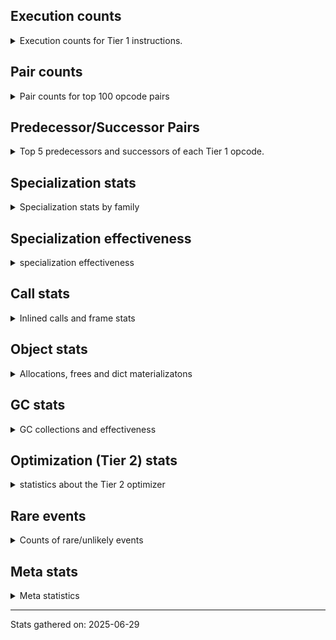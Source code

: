## Execution counts

<details>
<summary> Execution counts for Tier 1 instructions. </summary>


The "miss ratio" column shows the percentage of times the instruction
executed that it deoptimized. When this happens, the base unspecialized
instruction is not counted.

<table>
<thead>
<tr>
<th align="left">Name</th>
<th align="right">Base Count</th>
<th align="right">Head Count</th>
<th align="right">Change</th>
</tr>
</thead>
<tbody>
<tr>
<td align="left">BINARY_OP</td>
<td align="right">570,025</td>
<td align="right">8,338</td>
<td align="right">-98.5%</td>
</tr>
<tr>
<td align="left">TO_BOOL_INT</td>
<td align="right">3,634,965</td>
<td align="right">523,583</td>
<td align="right">-85.6%</td>
</tr>
<tr>
<td align="left">BINARY_OP_SUBSCR_STR_INT</td>
<td align="right">11,491,314</td>
<td align="right">2,321,150</td>
<td align="right">-79.8%</td>
</tr>
<tr>
<td align="left">EXTENDED_ARG</td>
<td align="right">8,334,636</td>
<td align="right">1,718,647</td>
<td align="right">-79.4%</td>
</tr>
<tr>
<td align="left">SWAP</td>
<td align="right">12,443,728</td>
<td align="right">3,271,884</td>
<td align="right">-73.7%</td>
</tr>
<tr>
<td align="left">COPY</td>
<td align="right">13,138,281</td>
<td align="right">3,966,437</td>
<td align="right">-69.8%</td>
</tr>
<tr>
<td align="left">BINARY_OP_ADD_INT</td>
<td align="right">13,271,361</td>
<td align="right">4,099,517</td>
<td align="right">-69.1%</td>
</tr>
<tr>
<td align="left">FOR_ITER</td>
<td align="right">6,893,430</td>
<td align="right">2,221,870</td>
<td align="right">-67.8%</td>
</tr>
<tr>
<td align="left">COMPARE_OP_INT</td>
<td align="right">13,820,343</td>
<td align="right">4,505,720</td>
<td align="right">-67.4%</td>
</tr>
<tr>
<td align="left">STORE_ATTR_SLOT</td>
<td align="right">39,890,423</td>
<td align="right">13,708,375</td>
<td align="right">-65.6%</td>
</tr>
<tr>
<td align="left">BINARY_OP_SUBTRACT_INT</td>
<td align="right">7,136,837</td>
<td align="right">2,550,915</td>
<td align="right">-64.3%</td>
</tr>
<tr>
<td align="left">TO_BOOL_STR</td>
<td align="right">9,456,933</td>
<td align="right">3,631,293</td>
<td align="right">-61.6%</td>
</tr>
<tr>
<td align="left">CALL_METHOD_DESCRIPTOR_FAST</td>
<td align="right">9,341,087</td>
<td align="right">4,220,248</td>
<td align="right">-54.8%</td>
</tr>
<tr>
<td align="left">LOAD_ATTR_SLOT</td>
<td align="right">119,817,544</td>
<td align="right">54,366,132</td>
<td align="right">-54.6%</td>
</tr>
<tr>
<td align="left">CALL_PY_GENERAL</td>
<td align="right">8,896,272</td>
<td align="right">4,310,302</td>
<td align="right">-51.5%</td>
</tr>
<tr>
<td align="left">UNPACK_SEQUENCE_TWO_TUPLE</td>
<td align="right">4,096,677</td>
<td align="right">2,181,141</td>
<td align="right">-46.8%</td>
</tr>
<tr>
<td align="left">LOAD_FAST_BORROW</td>
<td align="right">241,713,952</td>
<td align="right">130,093,463</td>
<td align="right">-46.2%</td>
</tr>
<tr>
<td align="left">STORE_FAST_STORE_FAST</td>
<td align="right">4,184,024</td>
<td align="right">2,268,488</td>
<td align="right">-45.8%</td>
</tr>
<tr>
<td align="left">CALL_LIST_APPEND</td>
<td align="right">1,243,535</td>
<td align="right">681,977</td>
<td align="right">-45.2%</td>
</tr>
<tr>
<td align="left">LOAD_ATTR_NONDESCRIPTOR_NO_DICT</td>
<td align="right">10,297,647</td>
<td align="right">5,735,871</td>
<td align="right">-44.3%</td>
</tr>
<tr>
<td align="left">POP_TOP</td>
<td align="right">11,242,133</td>
<td align="right">6,657,891</td>
<td align="right">-40.8%</td>
</tr>
<tr>
<td align="left">NOP</td>
<td align="right">4,703,899</td>
<td align="right">2,876,036</td>
<td align="right">-38.9%</td>
</tr>
<tr>
<td align="left">LOAD_SMALL_INT</td>
<td align="right">12,926,312</td>
<td align="right">8,197,611</td>
<td align="right">-36.6%</td>
</tr>
<tr>
<td align="left">POP_JUMP_IF_FALSE</td>
<td align="right">54,458,016</td>
<td align="right">35,021,275</td>
<td align="right">-35.7%</td>
</tr>
<tr>
<td align="left">COMPARE_OP</td>
<td align="right">9,518,331</td>
<td align="right">6,255,150</td>
<td align="right">-34.3%</td>
</tr>
<tr>
<td align="left">COMPARE_OP_STR</td>
<td align="right">1,314,233</td>
<td align="right">864,476</td>
<td align="right">-34.2%</td>
</tr>
<tr>
<td align="left">FOR_ITER_TUPLE</td>
<td align="right">153,882</td>
<td align="right">103,902</td>
<td align="right">-32.5%</td>
</tr>
<tr>
<td align="left">POP_JUMP_IF_TRUE</td>
<td align="right">24,176,337</td>
<td align="right">16,352,197</td>
<td align="right">-32.4%</td>
</tr>
<tr>
<td align="left">TO_BOOL_BOOL</td>
<td align="right">16,349,752</td>
<td align="right">11,195,240</td>
<td align="right">-31.5%</td>
</tr>
<tr>
<td align="left">CONTAINS_OP_DICT</td>
<td align="right">6,564,937</td>
<td align="right">4,499,471</td>
<td align="right">-31.5%</td>
</tr>
<tr>
<td align="left">LOAD_ATTR_METHOD_NO_DICT</td>
<td align="right">34,985,371</td>
<td align="right">24,006,159</td>
<td align="right">-31.4%</td>
</tr>
<tr>
<td align="left">STORE_FAST_LOAD_FAST</td>
<td align="right">141,406</td>
<td align="right">97,432</td>
<td align="right">-31.1%</td>
</tr>
<tr>
<td align="left">LOAD_ATTR</td>
<td align="right">10,730,287</td>
<td align="right">7,500,874</td>
<td align="right">-30.1%</td>
</tr>
<tr>
<td align="left">STORE_FAST</td>
<td align="right">25,819,774</td>
<td align="right">19,137,377</td>
<td align="right">-25.9%</td>
</tr>
<tr>
<td align="left">LOAD_GLOBAL_MODULE</td>
<td align="right">17,106,015</td>
<td align="right">12,713,608</td>
<td align="right">-25.7%</td>
</tr>
<tr>
<td align="left">TO_BOOL_ALWAYS_TRUE</td>
<td align="right">11,889,709</td>
<td align="right">9,222,294</td>
<td align="right">-22.4%</td>
</tr>
<tr>
<td align="left">BINARY_OP_INPLACE_ADD_UNICODE</td>
<td align="right">640,484</td>
<td align="right">497,705</td>
<td align="right">-22.3%</td>
</tr>
<tr>
<td align="left">LOAD_FAST_BORROW_LOAD_FAST_BORROW</td>
<td align="right">16,112,246</td>
<td align="right">12,859,266</td>
<td align="right">-20.2%</td>
</tr>
<tr>
<td align="left">CALL_ISINSTANCE</td>
<td align="right">5,622,943</td>
<td align="right">4,515,112</td>
<td align="right">-19.7%</td>
</tr>
<tr>
<td align="left">GET_ITER</td>
<td align="right">2,990,391</td>
<td align="right">2,409,488</td>
<td align="right">-19.4%</td>
</tr>
<tr>
<td align="left">LOAD_CONST</td>
<td align="right">27,978,433</td>
<td align="right">22,689,854</td>
<td align="right">-18.9%</td>
</tr>
<tr>
<td align="left">CALL_METHOD_DESCRIPTOR_NOARGS</td>
<td align="right">3,181,690</td>
<td align="right">2,613,576</td>
<td align="right">-17.9%</td>
</tr>
<tr>
<td align="left">FOR_ITER_LIST</td>
<td align="right">1,147,867</td>
<td align="right">945,049</td>
<td align="right">-17.7%</td>
</tr>
<tr>
<td align="left">LOAD_FAST</td>
<td align="right">5,548,246</td>
<td align="right">4,645,303</td>
<td align="right">-16.3%</td>
</tr>
<tr>
<td align="left">RESUME_CHECK</td>
<td align="right">36,146,178</td>
<td align="right">30,946,774</td>
<td align="right">-14.4%</td>
</tr>
<tr>
<td align="left">RETURN_VALUE</td>
<td align="right">36,312,718</td>
<td align="right">31,572,884</td>
<td align="right">-13.1%</td>
</tr>
<tr>
<td align="left">POP_ITER</td>
<td align="right">2,420,678</td>
<td align="right">2,124,452</td>
<td align="right">-12.2%</td>
</tr>
<tr>
<td align="left">BINARY_OP_SUBSCR_DICT</td>
<td align="right">873,382</td>
<td align="right">770,351</td>
<td align="right">-11.8%</td>
</tr>
<tr>
<td align="left">LOAD_ATTR_NONDESCRIPTOR_WITH_VALUES</td>
<td align="right">2,503,003</td>
<td align="right">2,208,189</td>
<td align="right">-11.8%</td>
</tr>
<tr>
<td align="left">LOAD_GLOBAL_BUILTIN</td>
<td align="right">15,400,785</td>
<td align="right">13,852,546</td>
<td align="right">-10.1%</td>
</tr>
<tr>
<td align="left">POP_JUMP_IF_NONE</td>
<td align="right">632,168</td>
<td align="right">598,421</td>
<td align="right">-5.3%</td>
</tr>
<tr>
<td align="left">BUILD_LIST</td>
<td align="right">931,686</td>
<td align="right">885,150</td>
<td align="right">-5.0%</td>
</tr>
<tr>
<td align="left">CALL_PY_EXACT_ARGS</td>
<td align="right">18,933,355</td>
<td align="right">18,319,921</td>
<td align="right">-3.2%</td>
</tr>
<tr>
<td align="left">POP_JUMP_IF_NOT_NONE</td>
<td align="right">831,870</td>
<td align="right">806,292</td>
<td align="right">-3.1%</td>
</tr>
<tr>
<td align="left">BUILD_TUPLE</td>
<td align="right">1,343,497</td>
<td align="right">1,330,708</td>
<td align="right">-1.0%</td>
</tr>
<tr>
<td align="left">TO_BOOL_NONE</td>
<td align="right">10,591,875</td>
<td align="right">10,587,972</td>
<td align="right">-0.0%</td>
</tr>
<tr>
<td align="left">CALL_TYPE_1</td>
<td align="right">644,642</td>
<td align="right">644,594</td>
<td align="right">-0.0%</td>
</tr>
<tr>
<td align="left">CONTAINS_OP_SET</td>
<td align="right">1,299,717</td>
<td align="right">1,299,669</td>
<td align="right">-0.0%</td>
</tr>
<tr>
<td align="left">PUSH_NULL</td>
<td align="right">2,508,367</td>
<td align="right">2,508,319</td>
<td align="right">-0.0%</td>
</tr>
<tr>
<td align="left">JUMP_BACKWARD_NO_JIT</td>
<td align="right">11,483,069</td>
<td align="right"></td>
<td align="right"></td>
</tr>
<tr>
<td align="left">INTERPRETER_EXIT</td>
<td align="right">4,500,058</td>
<td align="right">4,500,058</td>
<td align="right">0.0%</td>
</tr>
<tr>
<td align="left">CALL_BUILTIN_O</td>
<td align="right">3,614,164</td>
<td align="right">3,614,164</td>
<td align="right">0.0%</td>
</tr>
<tr>
<td align="left">LOAD_ATTR_METHOD_WITH_VALUES</td>
<td align="right">3,367,182</td>
<td align="right">3,367,182</td>
<td align="right">0.0%</td>
</tr>
<tr>
<td align="left">LOAD_ATTR_INSTANCE_VALUE</td>
<td align="right">2,845,488</td>
<td align="right">2,845,488</td>
<td align="right">0.0%</td>
</tr>
<tr>
<td align="left">LOAD_DEREF</td>
<td align="right">2,262,636</td>
<td align="right">2,262,636</td>
<td align="right">0.0%</td>
</tr>
<tr>
<td align="left">LOAD_ATTR_PROPERTY</td>
<td align="right">1,867,376</td>
<td align="right">1,867,376</td>
<td align="right">0.0%</td>
</tr>
<tr>
<td align="left">BINARY_OP_SUBSCR_LIST_INT</td>
<td align="right">1,767,807</td>
<td align="right">1,767,807</td>
<td align="right">0.0%</td>
</tr>
<tr>
<td align="left">JUMP_FORWARD</td>
<td align="right">1,551,377</td>
<td align="right">1,551,377</td>
<td align="right">0.0%</td>
</tr>
<tr>
<td align="left">LOAD_ATTR_MODULE</td>
<td align="right">1,534,767</td>
<td align="right">1,534,767</td>
<td align="right">0.0%</td>
</tr>
<tr>
<td align="left">BINARY_SLICE</td>
<td align="right">1,451,491</td>
<td align="right">1,451,491</td>
<td align="right">0.0%</td>
</tr>
<tr>
<td align="left">FORMAT_SIMPLE</td>
<td align="right">1,409,901</td>
<td align="right">1,409,901</td>
<td align="right">0.0%</td>
</tr>
<tr>
<td align="left">CALL_BUILTIN_FAST</td>
<td align="right">1,301,761</td>
<td align="right">1,301,761</td>
<td align="right">0.0%</td>
</tr>
<tr>
<td align="left">BUILD_STRING</td>
<td align="right">952,411</td>
<td align="right">952,411</td>
<td align="right">0.0%</td>
</tr>
<tr>
<td align="left">CALL_BOUND_METHOD_EXACT_ARGS</td>
<td align="right">935,297</td>
<td align="right">935,297</td>
<td align="right">0.0%</td>
</tr>
<tr>
<td align="left">MAKE_CELL</td>
<td align="right">711,259</td>
<td align="right">711,259</td>
<td align="right">0.0%</td>
</tr>
<tr>
<td align="left">CALL_LEN</td>
<td align="right">640,477</td>
<td align="right">640,477</td>
<td align="right">0.0%</td>
</tr>
<tr>
<td align="left">EXIT_INIT_CHECK</td>
<td align="right">573,941</td>
<td align="right">573,941</td>
<td align="right">0.0%</td>
</tr>
<tr>
<td align="left">CALL_ALLOC_AND_ENTER_INIT</td>
<td align="right">573,941</td>
<td align="right">573,941</td>
<td align="right">0.0%</td>
</tr>
<tr>
<td align="left">CALL_BUILTIN_FAST_WITH_KEYWORDS</td>
<td align="right">573,941</td>
<td align="right">573,941</td>
<td align="right">0.0%</td>
</tr>
<tr>
<td align="left">BUILD_MAP</td>
<td align="right">557,306</td>
<td align="right">557,306</td>
<td align="right">0.0%</td>
</tr>
<tr>
<td align="left">CALL_KW_PY</td>
<td align="right">519,839</td>
<td align="right">519,839</td>
<td align="right">0.0%</td>
</tr>
<tr>
<td align="left">CALL_FUNCTION_EX</td>
<td align="right">470,107</td>
<td align="right">470,107</td>
<td align="right">0.0%</td>
</tr>
<tr>
<td align="left">DICT_MERGE</td>
<td align="right">457,490</td>
<td align="right">457,490</td>
<td align="right">0.0%</td>
</tr>
<tr>
<td align="left">YIELD_VALUE</td>
<td align="right">407,582</td>
<td align="right">407,582</td>
<td align="right">0.0%</td>
</tr>
<tr>
<td align="left">IS_OP</td>
<td align="right">341,108</td>
<td align="right">341,108</td>
<td align="right">0.0%</td>
</tr>
<tr>
<td align="left">CALL_KW_NON_PY</td>
<td align="right">266,169</td>
<td align="right">266,169</td>
<td align="right">0.0%</td>
</tr>
<tr>
<td align="left">CALL_METHOD_DESCRIPTOR_O</td>
<td align="right">241,284</td>
<td align="right">241,284</td>
<td align="right">0.0%</td>
</tr>
<tr>
<td align="left">RETURN_GENERATOR</td>
<td align="right">203,791</td>
<td align="right">203,791</td>
<td align="right">0.0%</td>
</tr>
<tr>
<td align="left">MAKE_FUNCTION</td>
<td align="right">195,543</td>
<td align="right">195,543</td>
<td align="right">0.0%</td>
</tr>
<tr>
<td align="left">STORE_SUBSCR_DICT</td>
<td align="right">187,149</td>
<td align="right">187,149</td>
<td align="right">0.0%</td>
</tr>
<tr>
<td align="left">LIST_APPEND</td>
<td align="right">120,611</td>
<td align="right">120,611</td>
<td align="right">0.0%</td>
</tr>
<tr>
<td align="left">UNPACK_SEQUENCE_TUPLE</td>
<td align="right">116,449</td>
<td align="right">116,449</td>
<td align="right">0.0%</td>
</tr>
<tr>
<td align="left">FOR_ITER_GEN</td>
<td align="right">83,177</td>
<td align="right">83,177</td>
<td align="right">0.0%</td>
</tr>
<tr>
<td align="left">TO_BOOL</td>
<td align="right">75,553</td>
<td align="right">75,553</td>
<td align="right">0.0%</td>
</tr>
<tr>
<td align="left">STORE_DEREF</td>
<td align="right">70,773</td>
<td align="right">70,773</td>
<td align="right">0.0%</td>
</tr>
<tr>
<td align="left">COPY_FREE_VARS</td>
<td align="right">66,614</td>
<td align="right">66,614</td>
<td align="right">0.0%</td>
</tr>
<tr>
<td align="left">LOAD_ATTR_CLASS_WITH_METACLASS_CHECK</td>
<td align="right">54,062</td>
<td align="right">54,062</td>
<td align="right">0.0%</td>
</tr>
<tr>
<td align="left">CALL_METHOD_DESCRIPTOR_FAST_WITH_KEYWORDS</td>
<td align="right">49,906</td>
<td align="right">49,906</td>
<td align="right">0.0%</td>
</tr>
<tr>
<td align="left">TO_BOOL_LIST</td>
<td align="right">49,142</td>
<td align="right">49,142</td>
<td align="right">0.0%</td>
</tr>
<tr>
<td align="left">CHECK_EXC_MATCH</td>
<td align="right">45,749</td>
<td align="right">45,749</td>
<td align="right">0.0%</td>
</tr>
<tr>
<td align="left">POP_EXCEPT</td>
<td align="right">45,749</td>
<td align="right">45,749</td>
<td align="right">0.0%</td>
</tr>
<tr>
<td align="left">PUSH_EXC_INFO</td>
<td align="right">45,749</td>
<td align="right">45,749</td>
<td align="right">0.0%</td>
</tr>
<tr>
<td align="left">CONTAINS_OP</td>
<td align="right">37,558</td>
<td align="right">37,558</td>
<td align="right">0.0%</td>
</tr>
<tr>
<td align="left">SET_FUNCTION_ATTRIBUTE</td>
<td align="right">33,342</td>
<td align="right">33,342</td>
<td align="right">0.0%</td>
</tr>
<tr>
<td align="left">LOAD_FAST_AND_CLEAR</td>
<td align="right">33,272</td>
<td align="right">33,272</td>
<td align="right">0.0%</td>
</tr>
<tr>
<td align="left">SEND_GEN</td>
<td align="right">33,271</td>
<td align="right">33,271</td>
<td align="right">0.0%</td>
</tr>
<tr>
<td align="left">JUMP_BACKWARD_NO_INTERRUPT</td>
<td align="right">29,113</td>
<td align="right">29,113</td>
<td align="right">0.0%</td>
</tr>
<tr>
<td align="left">CALL_STR_1</td>
<td align="right">29,111</td>
<td align="right">29,111</td>
<td align="right">0.0%</td>
</tr>
<tr>
<td align="left">CALL_NON_PY_GENERAL</td>
<td align="right">25,156</td>
<td align="right">25,156</td>
<td align="right">0.0%</td>
</tr>
<tr>
<td align="left">CALL_BUILTIN_CLASS</td>
<td align="right">25,020</td>
<td align="right">25,020</td>
<td align="right">0.0%</td>
</tr>
<tr>
<td align="left">UNARY_NOT</td>
<td align="right">24,954</td>
<td align="right">24,954</td>
<td align="right">0.0%</td>
</tr>
<tr>
<td align="left">LOAD_FAST_CHECK</td>
<td align="right">24,954</td>
<td align="right">24,954</td>
<td align="right">0.0%</td>
</tr>
<tr>
<td align="left">LIST_EXTEND</td>
<td align="right">20,865</td>
<td align="right">20,865</td>
<td align="right">0.0%</td>
</tr>
<tr>
<td align="left">CALL_INTRINSIC_1</td>
<td align="right">12,547</td>
<td align="right">12,547</td>
<td align="right">0.0%</td>
</tr>
<tr>
<td align="left">END_FOR</td>
<td align="right">12,477</td>
<td align="right">12,477</td>
<td align="right">0.0%</td>
</tr>
<tr>
<td align="left">CALL_BOUND_METHOD_GENERAL</td>
<td align="right">11,243</td>
<td align="right">11,243</td>
<td align="right">0.0%</td>
</tr>
<tr>
<td align="left">DICT_UPDATE</td>
<td align="right">8,318</td>
<td align="right">8,318</td>
<td align="right">0.0%</td>
</tr>
<tr>
<td align="left">BINARY_OP_SUBSCR_GETITEM</td>
<td align="right">8,317</td>
<td align="right">8,317</td>
<td align="right">0.0%</td>
</tr>
<tr>
<td align="left">LOAD_FAST_LOAD_FAST</td>
<td align="right">4,229</td>
<td align="right">4,229</td>
<td align="right">0.0%</td>
</tr>
<tr>
<td align="left">FOR_ITER_RANGE</td>
<td align="right">4,228</td>
<td align="right">4,228</td>
<td align="right">0.0%</td>
</tr>
<tr>
<td align="left">END_SEND</td>
<td align="right">4,159</td>
<td align="right">4,159</td>
<td align="right">0.0%</td>
</tr>
<tr>
<td align="left">GET_YIELD_FROM_ITER</td>
<td align="right">4,159</td>
<td align="right">4,159</td>
<td align="right">0.0%</td>
</tr>
<tr>
<td align="left">IMPORT_NAME</td>
<td align="right">4,159</td>
<td align="right">4,159</td>
<td align="right">0.0%</td>
</tr>
<tr>
<td align="left">MAP_ADD</td>
<td align="right">4,159</td>
<td align="right">4,159</td>
<td align="right">0.0%</td>
</tr>
<tr>
<td align="left">BINARY_OP_SUBSCR_LIST_SLICE</td>
<td align="right">4,158</td>
<td align="right">4,158</td>
<td align="right">0.0%</td>
</tr>
<tr>
<td align="left">BINARY_OP_SUBTRACT_FLOAT</td>
<td align="right">4,158</td>
<td align="right">4,158</td>
<td align="right">0.0%</td>
</tr>
<tr>
<td align="left">BINARY_OP_ADD_FLOAT</td>
<td align="right">4,155</td>
<td align="right">4,155</td>
<td align="right">0.0%</td>
</tr>
<tr>
<td align="left">CALL</td>
<td align="right">1,116</td>
<td align="right">1,116</td>
<td align="right">0.0%</td>
</tr>
<tr>
<td align="left">LOAD_GLOBAL</td>
<td align="right">536</td>
<td align="right">536</td>
<td align="right">0.0%</td>
</tr>
<tr>
<td align="left">RESUME</td>
<td align="right">181</td>
<td align="right">181</td>
<td align="right">0.0%</td>
</tr>
<tr>
<td align="left">STORE_ATTR</td>
<td align="right">107</td>
<td align="right">107</td>
<td align="right">0.0%</td>
</tr>
<tr>
<td align="left">CALL_KW</td>
<td align="right">86</td>
<td align="right">86</td>
<td align="right">0.0%</td>
</tr>
<tr>
<td align="left">BINARY_OP_SUBSCR_TUPLE_INT</td>
<td align="right">69</td>
<td align="right">69</td>
<td align="right">0.0%</td>
</tr>
<tr>
<td align="left">JUMP_BACKWARD</td>
<td align="right">48</td>
<td align="right">48</td>
<td align="right">0.0%</td>
</tr>
<tr>
<td align="left">UNPACK_SEQUENCE</td>
<td align="right">42</td>
<td align="right">42</td>
<td align="right">0.0%</td>
</tr>
<tr>
<td align="left">STORE_SUBSCR</td>
<td align="right">12</td>
<td align="right">12</td>
<td align="right">0.0%</td>
</tr>
<tr>
<td align="left">SEND</td>
<td align="right">2</td>
<td align="right">2</td>
<td align="right">0.0%</td>
</tr>
<tr>
<td align="left">ENTER_EXECUTOR</td>
<td align="right"></td>
<td align="right">4,471,821</td>
<td align="right"></td>
</tr>
<tr>
<td align="left">JUMP_BACKWARD_JIT</td>
<td align="right"></td>
<td align="right">1,756,610</td>
<td align="right"></td>
</tr>
<tr>
<td align="left">NOT_TAKEN</td>
<td align="right"></td>
<td align="right">552,482</td>
<td align="right"></td>
</tr>
</tbody>
</table>


</details>

## Pair counts

<details>
<summary> Pair counts for top 100 opcode pairs </summary>


Pairs of specialized operations that deoptimize and are then followed by
the corresponding unspecialized instruction are not counted as pairs.

Not included in comparative output.


</details>

## Predecessor/Successor Pairs

<details>
<summary> Top 5 predecessors and successors of each Tier 1 opcode. </summary>


This does not include the unspecialized instructions that occur after a
specialized instruction deoptimizes.

Not included in comparative output.


</details>

## Specialization stats

<details>
<summary> Specialization stats by family </summary>

### BINARY_OP

<details>
<summary> specialization stats for BINARY_OP family </summary>

<table>
<thead>
<tr>
<th align="left">Kind</th>
<th align="right">Base Count</th>
<th align="right">Base Ratio</th>
<th align="right">Head Count</th>
<th align="right">Head Ratio</th>
<th align="right">Change</th>
</tr>
</thead>
<tbody>
<tr>
<td align="left">
deferred
<details>
<summary>ⓘ</summary>

Lists the number of "deferred" (i.e. not specialized) instructions executed.
</details>
</td>
<td align="right">569,825</td>
<td align="right">1.5%</td>
<td align="right">8,267</td>
<td align="right">0.1%</td>
<td align="right">-98.5%</td>
</tr>
<tr>
<td align="left">
hit
<details>
<summary>ⓘ</summary>

Specialized instructions that complete.
</details>
</td>
<td align="right">36,944,352</td>
<td align="right">98.4%</td>
<td align="right">13,770,612</td>
<td align="right">99.8%</td>
<td align="right">-62.7%</td>
</tr>
<tr>
<td align="left">
miss
<details>
<summary>ⓘ</summary>

Specialized instructions that deopt.
</details>
</td>
<td align="right">12,782</td>
<td align="right">0.0%</td>
<td align="right">12,782</td>
<td align="right">0.1%</td>
<td align="right">0.0%</td>
</tr>
</tbody>
</table>

<table>
<thead>
<tr>
<th align="left">Success</th>
<th align="right">Base Count</th>
<th align="right">Base Ratio</th>
<th align="right">Head Count</th>
<th align="right">Head Ratio</th>
<th align="right">Change</th>
</tr>
</thead>
<tbody>
<tr>
<td align="left">Failure</td>
<td align="right">141</td>
<td align="right">32.2%</td>
<td align="right">12</td>
<td align="right">3.9%</td>
<td align="right">-91.5%</td>
</tr>
<tr>
<td align="left">Success</td>
<td align="right">297</td>
<td align="right">67.8%</td>
<td align="right">297</td>
<td align="right">96.1%</td>
<td align="right">0.0%</td>
</tr>
</tbody>
</table>

<table>
<thead>
<tr>
<th align="left">Failure kind</th>
<th align="right">Base Count</th>
<th align="right">Base Ratio</th>
<th align="right">Head Count</th>
<th align="right">Head Ratio</th>
<th align="right">Change</th>
</tr>
</thead>
<tbody>
<tr>
<td align="left">out of range</td>
<td align="right">140</td>
<td align="right">99.3%</td>
<td align="right">11</td>
<td align="right">91.7%</td>
<td align="right">-92.1%</td>
</tr>
<tr>
<td align="left">add different types</td>
<td align="right">1</td>
<td align="right">0.7%</td>
<td align="right">1</td>
<td align="right">8.3%</td>
<td align="right">0.0%</td>
</tr>
</tbody>
</table>


</details>

### BINARY_SLICE

<details>
<summary> specialization stats for BINARY_SLICE family </summary>

<table>
<thead>
<tr>
<th align="left">Kind</th>
<th align="right">Base Count</th>
<th align="right">Base Ratio</th>
<th align="right">Head Count</th>
<th align="right">Head Ratio</th>
<th align="right">Change</th>
</tr>
</thead>
<tbody>
<tr>
<td align="left">
deferred
<details>
<summary>ⓘ</summary>

Lists the number of "deferred" (i.e. not specialized) instructions executed.
</details>
</td>
<td align="right">1,451,491</td>
<td align="right">100.0%</td>
<td align="right">1,451,491</td>
<td align="right">100.0%</td>
<td align="right">0.0%</td>
</tr>
</tbody>
</table>


</details>

### CALL

<details>
<summary> specialization stats for CALL family </summary>

<table>
<thead>
<tr>
<th align="left">Kind</th>
<th align="right">Base Count</th>
<th align="right">Base Ratio</th>
<th align="right">Head Count</th>
<th align="right">Head Ratio</th>
<th align="right">Change</th>
</tr>
</thead>
<tbody>
<tr>
<td align="left">
hit
<details>
<summary>ⓘ</summary>

Specialized instructions that complete.
</details>
</td>
<td align="right">46,563,866</td>
<td align="right">97.2%</td>
<td align="right">38,592,042</td>
<td align="right">96.7%</td>
<td align="right">-17.1%</td>
</tr>
<tr>
<td align="left">
deferred
<details>
<summary>ⓘ</summary>

Lists the number of "deferred" (i.e. not specialized) instructions executed.
</details>
</td>
<td align="right">1,298,756</td>
<td align="right">2.7%</td>
<td align="right">1,298,756</td>
<td align="right">3.3%</td>
<td align="right">0.0%</td>
</tr>
<tr>
<td align="left">
miss
<details>
<summary>ⓘ</summary>

Specialized instructions that deopt.
</details>
</td>
<td align="right">1,323,282</td>
<td align="right">2.8%</td>
<td align="right">1,323,282</td>
<td align="right">3.3%</td>
<td align="right">0.0%</td>
</tr>
</tbody>
</table>

<table>
<thead>
<tr>
<th align="left">Success</th>
<th align="right">Base Count</th>
<th align="right">Base Ratio</th>
<th align="right">Head Count</th>
<th align="right">Head Ratio</th>
<th align="right">Change</th>
</tr>
</thead>
<tbody>
<tr>
<td align="left">Success</td>
<td align="right">25,642</td>
<td align="right">100.0%</td>
<td align="right">25,642</td>
<td align="right">100.0%</td>
<td align="right">0.0%</td>
</tr>
<tr>
<td align="left">Failure</td>
<td align="right">0</td>
<td align="right">0.0%</td>
<td align="right">0</td>
<td align="right">0.0%</td>
<td align="right"></td>
</tr>
</tbody>
</table>


</details>

### CALL_KW

<details>
<summary> specialization stats for CALL_KW family </summary>

<table>
<thead>
<tr>
<th align="left">Kind</th>
<th align="right">Base Count</th>
<th align="right">Base Ratio</th>
<th align="right">Head Count</th>
<th align="right">Head Ratio</th>
<th align="right">Change</th>
</tr>
</thead>
<tbody>
<tr>
<td align="left">
deferred
<details>
<summary>ⓘ</summary>

Lists the number of "deferred" (i.e. not specialized) instructions executed.
</details>
</td>
<td align="right">43</td>
<td align="right">50.0%</td>
<td align="right">43</td>
<td align="right">50.0%</td>
<td align="right">0.0%</td>
</tr>
</tbody>
</table>

<table>
<thead>
<tr>
<th align="left">Success</th>
<th align="right">Base Count</th>
<th align="right">Base Ratio</th>
<th align="right">Head Count</th>
<th align="right">Head Ratio</th>
<th align="right">Change</th>
</tr>
</thead>
<tbody>
<tr>
<td align="left">Success</td>
<td align="right">43</td>
<td align="right">100.0%</td>
<td align="right">43</td>
<td align="right">100.0%</td>
<td align="right">0.0%</td>
</tr>
<tr>
<td align="left">Failure</td>
<td align="right">0</td>
<td align="right">0.0%</td>
<td align="right">0</td>
<td align="right">0.0%</td>
<td align="right"></td>
</tr>
</tbody>
</table>


</details>

### COMPARE_OP

<details>
<summary> specialization stats for COMPARE_OP family </summary>

<table>
<thead>
<tr>
<th align="left">Kind</th>
<th align="right">Base Count</th>
<th align="right">Base Ratio</th>
<th align="right">Head Count</th>
<th align="right">Head Ratio</th>
<th align="right">Change</th>
</tr>
</thead>
<tbody>
<tr>
<td align="left">
hit
<details>
<summary>ⓘ</summary>

Specialized instructions that complete.
</details>
</td>
<td align="right">15,134,576</td>
<td align="right">61.4%</td>
<td align="right">5,370,196</td>
<td align="right">46.2%</td>
<td align="right">-64.5%</td>
</tr>
<tr>
<td align="left">
deferred
<details>
<summary>ⓘ</summary>

Lists the number of "deferred" (i.e. not specialized) instructions executed.
</details>
</td>
<td align="right">9,515,817</td>
<td align="right">38.6%</td>
<td align="right">6,253,415</td>
<td align="right">53.8%</td>
<td align="right">-34.3%</td>
</tr>
</tbody>
</table>

<table>
<thead>
<tr>
<th align="left">Success</th>
<th align="right">Base Count</th>
<th align="right">Base Ratio</th>
<th align="right">Head Count</th>
<th align="right">Head Ratio</th>
<th align="right">Change</th>
</tr>
</thead>
<tbody>
<tr>
<td align="left">Failure</td>
<td align="right">2,489</td>
<td align="right">99.0%</td>
<td align="right">1,710</td>
<td align="right">98.6%</td>
<td align="right">-31.3%</td>
</tr>
<tr>
<td align="left">Success</td>
<td align="right">25</td>
<td align="right">1.0%</td>
<td align="right">25</td>
<td align="right">1.4%</td>
<td align="right">0.0%</td>
</tr>
</tbody>
</table>

<table>
<thead>
<tr>
<th align="left">Failure kind</th>
<th align="right">Base Count</th>
<th align="right">Base Ratio</th>
<th align="right">Head Count</th>
<th align="right">Head Ratio</th>
<th align="right">Change</th>
</tr>
</thead>
<tbody>
<tr>
<td align="left">baseobject</td>
<td align="right">2,351</td>
<td align="right">94.5%</td>
<td align="right">1,593</td>
<td align="right">93.2%</td>
<td align="right">-32.2%</td>
</tr>
<tr>
<td align="left">different types</td>
<td align="right">138</td>
<td align="right">5.5%</td>
<td align="right">117</td>
<td align="right">6.8%</td>
<td align="right">-15.2%</td>
</tr>
</tbody>
</table>


</details>

### CONTAINS_OP

<details>
<summary> specialization stats for CONTAINS_OP family </summary>

<table>
<thead>
<tr>
<th align="left">Kind</th>
<th align="right">Base Count</th>
<th align="right">Base Ratio</th>
<th align="right">Head Count</th>
<th align="right">Head Ratio</th>
<th align="right">Change</th>
</tr>
</thead>
<tbody>
<tr>
<td align="left">
hit
<details>
<summary>ⓘ</summary>

Specialized instructions that complete.
</details>
</td>
<td align="right">7,203,357</td>
<td align="right">91.2%</td>
<td align="right">5,137,843</td>
<td align="right">88.0%</td>
<td align="right">-28.7%</td>
</tr>
<tr>
<td align="left">
deferred
<details>
<summary>ⓘ</summary>

Lists the number of "deferred" (i.e. not specialized) instructions executed.
</details>
</td>
<td align="right">37,446</td>
<td align="right">0.5%</td>
<td align="right">37,446</td>
<td align="right">0.6%</td>
<td align="right">0.0%</td>
</tr>
<tr>
<td align="left">
miss
<details>
<summary>ⓘ</summary>

Specialized instructions that deopt.
</details>
</td>
<td align="right">661,297</td>
<td align="right">8.4%</td>
<td align="right">661,297</td>
<td align="right">11.3%</td>
<td align="right">0.0%</td>
</tr>
</tbody>
</table>

<table>
<thead>
<tr>
<th align="left">Success</th>
<th align="right">Base Count</th>
<th align="right">Base Ratio</th>
<th align="right">Head Count</th>
<th align="right">Head Ratio</th>
<th align="right">Change</th>
</tr>
</thead>
<tbody>
<tr>
<td align="left">Success</td>
<td align="right">12,492</td>
<td align="right">99.2%</td>
<td align="right">12,492</td>
<td align="right">99.2%</td>
<td align="right">0.0%</td>
</tr>
<tr>
<td align="left">Failure</td>
<td align="right">97</td>
<td align="right">0.8%</td>
<td align="right">97</td>
<td align="right">0.8%</td>
<td align="right">0.0%</td>
</tr>
</tbody>
</table>

<table>
<thead>
<tr>
<th align="left">Failure kind</th>
<th align="right">Base Count</th>
<th align="right">Base Ratio</th>
<th align="right">Head Count</th>
<th align="right">Head Ratio</th>
<th align="right">Change</th>
</tr>
</thead>
<tbody>
<tr>
<td align="left">list</td>
<td align="right">50</td>
<td align="right">51.5%</td>
<td align="right">50</td>
<td align="right">51.5%</td>
<td align="right">0.0%</td>
</tr>
<tr>
<td align="left">tuple</td>
<td align="right">47</td>
<td align="right">48.5%</td>
<td align="right">47</td>
<td align="right">48.5%</td>
<td align="right">0.0%</td>
</tr>
</tbody>
</table>


</details>

### FOR_ITER

<details>
<summary> specialization stats for FOR_ITER family </summary>

<table>
<thead>
<tr>
<th align="left">Kind</th>
<th align="right">Base Count</th>
<th align="right">Base Ratio</th>
<th align="right">Head Count</th>
<th align="right">Head Ratio</th>
<th align="right">Change</th>
</tr>
</thead>
<tbody>
<tr>
<td align="left">
deferred
<details>
<summary>ⓘ</summary>

Lists the number of "deferred" (i.e. not specialized) instructions executed.
</details>
</td>
<td align="right">6,891,555</td>
<td align="right">83.2%</td>
<td align="right">2,221,155</td>
<td align="right">66.1%</td>
<td align="right">-67.8%</td>
</tr>
<tr>
<td align="left">
hit
<details>
<summary>ⓘ</summary>

Specialized instructions that complete.
</details>
</td>
<td align="right">1,389,154</td>
<td align="right">16.8%</td>
<td align="right">1,136,356</td>
<td align="right">33.8%</td>
<td align="right">-18.2%</td>
</tr>
</tbody>
</table>

<table>
<thead>
<tr>
<th align="left">Success</th>
<th align="right">Base Count</th>
<th align="right">Base Ratio</th>
<th align="right">Head Count</th>
<th align="right">Head Ratio</th>
<th align="right">Change</th>
</tr>
</thead>
<tbody>
<tr>
<td align="left">Failure</td>
<td align="right">1,853</td>
<td align="right">98.8%</td>
<td align="right">693</td>
<td align="right">96.9%</td>
<td align="right">-62.6%</td>
</tr>
<tr>
<td align="left">Success</td>
<td align="right">22</td>
<td align="right">1.2%</td>
<td align="right">22</td>
<td align="right">3.1%</td>
<td align="right">0.0%</td>
</tr>
</tbody>
</table>

<table>
<thead>
<tr>
<th align="left">Failure kind</th>
<th align="right">Base Count</th>
<th align="right">Base Ratio</th>
<th align="right">Head Count</th>
<th align="right">Head Ratio</th>
<th align="right">Change</th>
</tr>
</thead>
<tbody>
<tr>
<td align="left">enumerate</td>
<td align="right">189</td>
<td align="right">10.2%</td>
<td align="right">60</td>
<td align="right">8.7%</td>
<td align="right">-68.3%</td>
</tr>
<tr>
<td align="left">dict items</td>
<td align="right">945</td>
<td align="right">51.0%</td>
<td align="right">343</td>
<td align="right">49.5%</td>
<td align="right">-63.7%</td>
</tr>
<tr>
<td align="left">ascii string</td>
<td align="right">377</td>
<td align="right">20.3%</td>
<td align="right">142</td>
<td align="right">20.5%</td>
<td align="right">-62.3%</td>
</tr>
<tr>
<td align="left">dict keys</td>
<td align="right">340</td>
<td align="right">18.3%</td>
<td align="right">146</td>
<td align="right">21.1%</td>
<td align="right">-57.1%</td>
</tr>
<tr>
<td align="left">dict values</td>
<td align="right">2</td>
<td align="right">0.1%</td>
<td align="right">2</td>
<td align="right">0.3%</td>
<td align="right">0.0%</td>
</tr>
</tbody>
</table>


</details>

### GET_ITER

<details>
<summary> specialization stats for GET_ITER family </summary>

<table>
<thead>
<tr>
<th align="left">Failure kind</th>
<th align="right">Base Count</th>
<th align="right">Base Ratio</th>
<th align="right">Head Count</th>
<th align="right">Head Ratio</th>
<th align="right">Change</th>
</tr>
</thead>
<tbody>
<tr>
<td align="left">other</td>
<td align="right">1,160,431</td>
<td align="right">1,160,431 / 0 !!</td>
<td align="right">1,160,431</td>
<td align="right">1,160,431 / 0 !!</td>
<td align="right">0.0%</td>
</tr>
<tr>
<td align="left">string</td>
<td align="right">1,018,955</td>
<td align="right">1,018,955 / 0 !!</td>
<td align="right">1,018,955</td>
<td align="right">1,018,955 / 0 !!</td>
<td align="right">0.0%</td>
</tr>
<tr>
<td align="left">dict keys</td>
<td align="right">395,105</td>
<td align="right">395,105 / 0 !!</td>
<td align="right">395,105</td>
<td align="right">395,105 / 0 !!</td>
<td align="right">0.0%</td>
</tr>
<tr>
<td align="left">list</td>
<td align="right">382,628</td>
<td align="right">382,628 / 0 !!</td>
<td align="right">382,628</td>
<td align="right">382,628 / 0 !!</td>
<td align="right">0.0%</td>
</tr>
<tr>
<td align="left">generator</td>
<td align="right">12,477</td>
<td align="right">12,477 / 0 !!</td>
<td align="right">12,477</td>
<td align="right">12,477 / 0 !!</td>
<td align="right">0.0%</td>
</tr>
<tr>
<td align="left">tuple</td>
<td align="right">12,477</td>
<td align="right">12,477 / 0 !!</td>
<td align="right">12,477</td>
<td align="right">12,477 / 0 !!</td>
<td align="right">0.0%</td>
</tr>
<tr>
<td align="left">enumerate</td>
<td align="right">8,318</td>
<td align="right">8,318 / 0 !!</td>
<td align="right">8,318</td>
<td align="right">8,318 / 0 !!</td>
<td align="right">0.0%</td>
</tr>
</tbody>
</table>


</details>

### LOAD_ATTR

<details>
<summary> specialization stats for LOAD_ATTR family </summary>

<table>
<thead>
<tr>
<th align="left">Kind</th>
<th align="right">Base Count</th>
<th align="right">Base Ratio</th>
<th align="right">Head Count</th>
<th align="right">Head Ratio</th>
<th align="right">Change</th>
</tr>
</thead>
<tbody>
<tr>
<td align="left">
hit
<details>
<summary>ⓘ</summary>

Specialized instructions that complete.
</details>
</td>
<td align="right">172,468,282</td>
<td align="right">91.7%</td>
<td align="right">91,581,569</td>
<td align="right">88.5%</td>
<td align="right">-46.9%</td>
</tr>
<tr>
<td align="left">
deferred
<details>
<summary>ⓘ</summary>

Lists the number of "deferred" (i.e. not specialized) instructions executed.
</details>
</td>
<td align="right">10,722,613</td>
<td align="right">5.7%</td>
<td align="right">7,493,958</td>
<td align="right">7.2%</td>
<td align="right">-30.1%</td>
</tr>
<tr>
<td align="left">
miss
<details>
<summary>ⓘ</summary>

Specialized instructions that deopt.
</details>
</td>
<td align="right">4,804,158</td>
<td align="right">2.6%</td>
<td align="right">4,403,657</td>
<td align="right">4.3%</td>
<td align="right">-8.3%</td>
</tr>
<tr>
<td align="left">
deopt
<details>
<summary>ⓘ</summary>

Specialized instructions that deopt.
</details>
</td>
<td align="right">514,342</td>
<td align="right">0.3%</td>
<td align="right">514,342</td>
<td align="right">0.5%</td>
<td align="right">0.0%</td>
</tr>
</tbody>
</table>

<table>
<thead>
<tr>
<th align="left">Success</th>
<th align="right">Base Count</th>
<th align="right">Base Ratio</th>
<th align="right">Head Count</th>
<th align="right">Head Ratio</th>
<th align="right">Change</th>
</tr>
</thead>
<tbody>
<tr>
<td align="left">Failure</td>
<td align="right">6,852</td>
<td align="right">7.0%</td>
<td align="right">6,094</td>
<td align="right">6.8%</td>
<td align="right">-11.1%</td>
</tr>
<tr>
<td align="left">Success</td>
<td align="right">91,485</td>
<td align="right">93.0%</td>
<td align="right">83,918</td>
<td align="right">93.2%</td>
<td align="right">-8.3%</td>
</tr>
</tbody>
</table>

<table>
<thead>
<tr>
<th align="left">Failure kind</th>
<th align="right">Base Count</th>
<th align="right">Base Ratio</th>
<th align="right">Head Count</th>
<th align="right">Head Ratio</th>
<th align="right">Change</th>
</tr>
</thead>
<tbody>
<tr>
<td align="left">mutable class</td>
<td align="right">5,526</td>
<td align="right">80.6%</td>
<td align="right">4,768</td>
<td align="right">78.2%</td>
<td align="right">-13.7%</td>
</tr>
<tr>
<td align="left">method</td>
<td align="right">926</td>
<td align="right">13.5%</td>
<td align="right">926</td>
<td align="right">15.2%</td>
<td align="right">0.0%</td>
</tr>
<tr>
<td align="left">class method obj</td>
<td align="right">237</td>
<td align="right">3.5%</td>
<td align="right">237</td>
<td align="right">3.9%</td>
<td align="right">0.0%</td>
</tr>
<tr>
<td align="left">overridden</td>
<td align="right">47</td>
<td align="right">0.7%</td>
<td align="right">47</td>
<td align="right">0.8%</td>
<td align="right">0.0%</td>
</tr>
<tr>
<td align="left">expected error</td>
<td align="right">47</td>
<td align="right">0.7%</td>
<td align="right">47</td>
<td align="right">0.8%</td>
<td align="right">0.0%</td>
</tr>
</tbody>
</table>


</details>

### LOAD_GLOBAL

<details>
<summary> specialization stats for LOAD_GLOBAL family </summary>

<table>
<thead>
<tr>
<th align="left">Kind</th>
<th align="right">Base Count</th>
<th align="right">Base Ratio</th>
<th align="right">Head Count</th>
<th align="right">Head Ratio</th>
<th align="right">Change</th>
</tr>
</thead>
<tbody>
<tr>
<td align="left">
hit
<details>
<summary>ⓘ</summary>

Specialized instructions that complete.
</details>
</td>
<td align="right">32,506,588</td>
<td align="right">100.0%</td>
<td align="right">26,565,942</td>
<td align="right">100.0%</td>
<td align="right">-18.3%</td>
</tr>
<tr>
<td align="left">
deferred
<details>
<summary>ⓘ</summary>

Lists the number of "deferred" (i.e. not specialized) instructions executed.
</details>
</td>
<td align="right">228</td>
<td align="right">0.0%</td>
<td align="right">228</td>
<td align="right">0.0%</td>
<td align="right">0.0%</td>
</tr>
<tr>
<td align="left">
miss
<details>
<summary>ⓘ</summary>

Specialized instructions that deopt.
</details>
</td>
<td align="right">212</td>
<td align="right">0.0%</td>
<td align="right">212</td>
<td align="right">0.0%</td>
<td align="right">0.0%</td>
</tr>
</tbody>
</table>

<table>
<thead>
<tr>
<th align="left">Success</th>
<th align="right">Base Count</th>
<th align="right">Base Ratio</th>
<th align="right">Head Count</th>
<th align="right">Head Ratio</th>
<th align="right">Change</th>
</tr>
</thead>
<tbody>
<tr>
<td align="left">Success</td>
<td align="right">312</td>
<td align="right">100.0%</td>
<td align="right">312</td>
<td align="right">100.0%</td>
<td align="right">0.0%</td>
</tr>
<tr>
<td align="left">Failure</td>
<td align="right">0</td>
<td align="right">0.0%</td>
<td align="right">0</td>
<td align="right">0.0%</td>
<td align="right"></td>
</tr>
</tbody>
</table>


</details>

### SEND

<details>
<summary> specialization stats for SEND family </summary>

<table>
<thead>
<tr>
<th align="left">Kind</th>
<th align="right">Base Count</th>
<th align="right">Base Ratio</th>
<th align="right">Head Count</th>
<th align="right">Head Ratio</th>
<th align="right">Change</th>
</tr>
</thead>
<tbody>
<tr>
<td align="left">
deferred
<details>
<summary>ⓘ</summary>

Lists the number of "deferred" (i.e. not specialized) instructions executed.
</details>
</td>
<td align="right">1</td>
<td align="right">0.0%</td>
<td align="right">1</td>
<td align="right">0.0%</td>
<td align="right">0.0%</td>
</tr>
<tr>
<td align="left">
hit
<details>
<summary>ⓘ</summary>

Specialized instructions that complete.
</details>
</td>
<td align="right">33,271</td>
<td align="right">100.0%</td>
<td align="right">33,271</td>
<td align="right">100.0%</td>
<td align="right">0.0%</td>
</tr>
</tbody>
</table>

<table>
<thead>
<tr>
<th align="left">Success</th>
<th align="right">Base Count</th>
<th align="right">Base Ratio</th>
<th align="right">Head Count</th>
<th align="right">Head Ratio</th>
<th align="right">Change</th>
</tr>
</thead>
<tbody>
<tr>
<td align="left">Success</td>
<td align="right">1</td>
<td align="right">100.0%</td>
<td align="right">1</td>
<td align="right">100.0%</td>
<td align="right">0.0%</td>
</tr>
<tr>
<td align="left">Failure</td>
<td align="right">0</td>
<td align="right">0.0%</td>
<td align="right">0</td>
<td align="right">0.0%</td>
<td align="right"></td>
</tr>
</tbody>
</table>


</details>

### STORE_ATTR

<details>
<summary> specialization stats for STORE_ATTR family </summary>

<table>
<thead>
<tr>
<th align="left">Kind</th>
<th align="right">Base Count</th>
<th align="right">Base Ratio</th>
<th align="right">Head Count</th>
<th align="right">Head Ratio</th>
<th align="right">Change</th>
</tr>
</thead>
<tbody>
<tr>
<td align="left">
hit
<details>
<summary>ⓘ</summary>

Specialized instructions that complete.
</details>
</td>
<td align="right">37,166,033</td>
<td align="right">93.2%</td>
<td align="right">11,003,145</td>
<td align="right">80.3%</td>
<td align="right">-70.4%</td>
</tr>
<tr>
<td align="left">
miss
<details>
<summary>ⓘ</summary>

Specialized instructions that deopt.
</details>
</td>
<td align="right">2,724,390</td>
<td align="right">6.8%</td>
<td align="right">2,705,230</td>
<td align="right">19.7%</td>
<td align="right">-0.7%</td>
</tr>
<tr>
<td align="left">
deferred
<details>
<summary>ⓘ</summary>

Lists the number of "deferred" (i.e. not specialized) instructions executed.
</details>
</td>
<td align="right">45</td>
<td align="right">0.0%</td>
<td align="right">45</td>
<td align="right">0.0%</td>
<td align="right">0.0%</td>
</tr>
</tbody>
</table>

<table>
<thead>
<tr>
<th align="left">Success</th>
<th align="right">Base Count</th>
<th align="right">Base Ratio</th>
<th align="right">Head Count</th>
<th align="right">Head Ratio</th>
<th align="right">Change</th>
</tr>
</thead>
<tbody>
<tr>
<td align="left">Success</td>
<td align="right">51,469</td>
<td align="right">100.0%</td>
<td align="right">51,119</td>
<td align="right">100.0%</td>
<td align="right">-0.7%</td>
</tr>
<tr>
<td align="left">Failure</td>
<td align="right">0</td>
<td align="right">0.0%</td>
<td align="right">0</td>
<td align="right">0.0%</td>
<td align="right"></td>
</tr>
</tbody>
</table>


</details>

### STORE_SUBSCR

<details>
<summary> specialization stats for STORE_SUBSCR family </summary>

<table>
<thead>
<tr>
<th align="left">Kind</th>
<th align="right">Base Count</th>
<th align="right">Base Ratio</th>
<th align="right">Head Count</th>
<th align="right">Head Ratio</th>
<th align="right">Change</th>
</tr>
</thead>
<tbody>
<tr>
<td align="left">
deferred
<details>
<summary>ⓘ</summary>

Lists the number of "deferred" (i.e. not specialized) instructions executed.
</details>
</td>
<td align="right">6</td>
<td align="right">0.0%</td>
<td align="right">6</td>
<td align="right">0.0%</td>
<td align="right">0.0%</td>
</tr>
<tr>
<td align="left">
hit
<details>
<summary>ⓘ</summary>

Specialized instructions that complete.
</details>
</td>
<td align="right">187,149</td>
<td align="right">100.0%</td>
<td align="right">187,149</td>
<td align="right">100.0%</td>
<td align="right">0.0%</td>
</tr>
</tbody>
</table>

<table>
<thead>
<tr>
<th align="left">Success</th>
<th align="right">Base Count</th>
<th align="right">Base Ratio</th>
<th align="right">Head Count</th>
<th align="right">Head Ratio</th>
<th align="right">Change</th>
</tr>
</thead>
<tbody>
<tr>
<td align="left">Success</td>
<td align="right">6</td>
<td align="right">100.0%</td>
<td align="right">6</td>
<td align="right">100.0%</td>
<td align="right">0.0%</td>
</tr>
<tr>
<td align="left">Failure</td>
<td align="right">0</td>
<td align="right">0.0%</td>
<td align="right">0</td>
<td align="right">0.0%</td>
<td align="right"></td>
</tr>
</tbody>
</table>


</details>

### TO_BOOL

<details>
<summary> specialization stats for TO_BOOL family </summary>

<table>
<thead>
<tr>
<th align="left">Kind</th>
<th align="right">Base Count</th>
<th align="right">Base Ratio</th>
<th align="right">Head Count</th>
<th align="right">Head Ratio</th>
<th align="right">Change</th>
</tr>
</thead>
<tbody>
<tr>
<td align="left">
hit
<details>
<summary>ⓘ</summary>

Specialized instructions that complete.
</details>
</td>
<td align="right">37,680,008</td>
<td align="right">89.6%</td>
<td align="right">23,804,809</td>
<td align="right">85.9%</td>
<td align="right">-36.8%</td>
</tr>
<tr>
<td align="left">
miss
<details>
<summary>ⓘ</summary>

Specialized instructions that deopt.
</details>
</td>
<td align="right">4,282,084</td>
<td align="right">10.2%</td>
<td align="right">3,841,395</td>
<td align="right">13.9%</td>
<td align="right">-10.3%</td>
</tr>
<tr>
<td align="left">
deferred
<details>
<summary>ⓘ</summary>

Lists the number of "deferred" (i.e. not specialized) instructions executed.
</details>
</td>
<td align="right">75,148</td>
<td align="right">0.2%</td>
<td align="right">75,148</td>
<td align="right">0.3%</td>
<td align="right">0.0%</td>
</tr>
</tbody>
</table>

<table>
<thead>
<tr>
<th align="left">Success</th>
<th align="right">Base Count</th>
<th align="right">Base Ratio</th>
<th align="right">Head Count</th>
<th align="right">Head Ratio</th>
<th align="right">Change</th>
</tr>
</thead>
<tbody>
<tr>
<td align="left">Success</td>
<td align="right">80,918</td>
<td align="right">99.8%</td>
<td align="right">72,597</td>
<td align="right">99.8%</td>
<td align="right">-10.3%</td>
</tr>
<tr>
<td align="left">Failure</td>
<td align="right">166</td>
<td align="right">0.2%</td>
<td align="right">166</td>
<td align="right">0.2%</td>
<td align="right">0.0%</td>
</tr>
</tbody>
</table>

<table>
<thead>
<tr>
<th align="left">Failure kind</th>
<th align="right">Base Count</th>
<th align="right">Base Ratio</th>
<th align="right">Head Count</th>
<th align="right">Head Ratio</th>
<th align="right">Change</th>
</tr>
</thead>
<tbody>
<tr>
<td align="left">sequence</td>
<td align="right">72</td>
<td align="right">43.4%</td>
<td align="right">72</td>
<td align="right">43.4%</td>
<td align="right">0.0%</td>
</tr>
<tr>
<td align="left">other</td>
<td align="right">47</td>
<td align="right">28.3%</td>
<td align="right">47</td>
<td align="right">28.3%</td>
<td align="right">0.0%</td>
</tr>
<tr>
<td align="left">dict</td>
<td align="right">47</td>
<td align="right">28.3%</td>
<td align="right">47</td>
<td align="right">28.3%</td>
<td align="right">0.0%</td>
</tr>
</tbody>
</table>


</details>

### UNPACK_SEQUENCE

<details>
<summary> specialization stats for UNPACK_SEQUENCE family </summary>

<table>
<thead>
<tr>
<th align="left">Kind</th>
<th align="right">Base Count</th>
<th align="right">Base Ratio</th>
<th align="right">Head Count</th>
<th align="right">Head Ratio</th>
<th align="right">Change</th>
</tr>
</thead>
<tbody>
<tr>
<td align="left">
hit
<details>
<summary>ⓘ</summary>

Specialized instructions that complete.
</details>
</td>
<td align="right">4,213,126</td>
<td align="right">100.0%</td>
<td align="right">2,297,590</td>
<td align="right">100.0%</td>
<td align="right">-45.5%</td>
</tr>
<tr>
<td align="left">
deferred
<details>
<summary>ⓘ</summary>

Lists the number of "deferred" (i.e. not specialized) instructions executed.
</details>
</td>
<td align="right">11</td>
<td align="right">0.0%</td>
<td align="right">11</td>
<td align="right">0.0%</td>
<td align="right">0.0%</td>
</tr>
</tbody>
</table>

<table>
<thead>
<tr>
<th align="left">Success</th>
<th align="right">Base Count</th>
<th align="right">Base Ratio</th>
<th align="right">Head Count</th>
<th align="right">Head Ratio</th>
<th align="right">Change</th>
</tr>
</thead>
<tbody>
<tr>
<td align="left">Success</td>
<td align="right">31</td>
<td align="right">100.0%</td>
<td align="right">31</td>
<td align="right">100.0%</td>
<td align="right">0.0%</td>
</tr>
<tr>
<td align="left">Failure</td>
<td align="right">0</td>
<td align="right">0.0%</td>
<td align="right">0</td>
<td align="right">0.0%</td>
<td align="right"></td>
</tr>
</tbody>
</table>


</details>


</details>

## Specialization effectiveness

<details>
<summary> specialization effectiveness </summary>


All entries are execution counts. Should add up to the total number of
Tier 1 instructions executed.

<table>
<thead>
<tr>
<th align="left">Instructions</th>
<th align="right">Base Count</th>
<th align="right">Base Ratio</th>
<th align="right">Head Count</th>
<th align="right">Head Ratio</th>
<th align="right">Change</th>
</tr>
</thead>
<tbody>
<tr>
<td align="left">
Specialized hits
<details>
<summary>ⓘ</summary>

Specialized instructions, e.g. `LOAD_ATTR_MODULE` that complete.
</details>
</td>
<td align="right">456,157,690</td>
<td align="right">44.5%</td>
<td align="right">262,189,742</td>
<td align="right">41.9%</td>
<td align="right">-42.5%</td>
</tr>
<tr>
<td align="left">
Not specialized
<details>
<summary>ⓘ</summary>

Instructions that could be specialized but aren't, e.g. `LOAD_ATTR`, `BINARY_SLICE`.
</details>
</td>
<td align="right">32,268,967</td>
<td align="right">3.1%</td>
<td align="right">19,962,223</td>
<td align="right">3.2%</td>
<td align="right">-38.1%</td>
</tr>
<tr>
<td align="left">
Basic
<details>
<summary>ⓘ</summary>

Instructions that are not and cannot be specialized, e.g. `LOAD_FAST`.
</details>
</td>
<td align="right">523,113,098</td>
<td align="right">51.0%</td>
<td align="right">329,914,381</td>
<td align="right">52.8%</td>
<td align="right">-36.9%</td>
</tr>
<tr>
<td align="left">
Specialized misses
<details>
<summary>ⓘ</summary>

Specialized instructions, e.g. `LOAD_ATTR_MODULE` that deopt.
</details>
</td>
<td align="right">13,808,401</td>
<td align="right">1.3%</td>
<td align="right">12,947,964</td>
<td align="right">2.1%</td>
<td align="right">-6.2%</td>
</tr>
</tbody>
</table>

### Deferred by instruction

<details>
<summary> Breakdown of deferred (not specialized) instruction counts by family </summary>

<table>
<thead>
<tr>
<th align="left">Name</th>
<th align="right">Base Count</th>
<th align="right">Base Ratio</th>
<th align="right">Head Count</th>
<th align="right">Head Ratio</th>
<th align="right">Change</th>
</tr>
</thead>
<tbody>
<tr>
<td align="left">BINARY_OP</td>
<td align="right">569,825</td>
<td align="right">1.9%</td>
<td align="right">8,267</td>
<td align="right">0.0%</td>
<td align="right">-98.5%</td>
</tr>
<tr>
<td align="left">FOR_ITER</td>
<td align="right">6,891,555</td>
<td align="right">22.5%</td>
<td align="right">2,221,155</td>
<td align="right">11.8%</td>
<td align="right">-67.8%</td>
</tr>
<tr>
<td align="left">COMPARE_OP</td>
<td align="right">9,515,817</td>
<td align="right">31.1%</td>
<td align="right">6,253,415</td>
<td align="right">33.2%</td>
<td align="right">-34.3%</td>
</tr>
<tr>
<td align="left">LOAD_ATTR</td>
<td align="right">10,722,613</td>
<td align="right">35.1%</td>
<td align="right">7,493,958</td>
<td align="right">39.8%</td>
<td align="right">-30.1%</td>
</tr>
<tr>
<td align="left">BINARY_SLICE</td>
<td align="right">1,451,491</td>
<td align="right">4.7%</td>
<td align="right">1,451,491</td>
<td align="right">7.7%</td>
<td align="right">0.0%</td>
</tr>
<tr>
<td align="left">CALL</td>
<td align="right">1,298,756</td>
<td align="right">4.2%</td>
<td align="right">1,298,756</td>
<td align="right">6.9%</td>
<td align="right">0.0%</td>
</tr>
<tr>
<td align="left">TO_BOOL</td>
<td align="right">75,148</td>
<td align="right">0.2%</td>
<td align="right">75,148</td>
<td align="right">0.4%</td>
<td align="right">0.0%</td>
</tr>
<tr>
<td align="left">CONTAINS_OP</td>
<td align="right">37,446</td>
<td align="right">0.1%</td>
<td align="right">37,446</td>
<td align="right">0.2%</td>
<td align="right">0.0%</td>
</tr>
<tr>
<td align="left">LOAD_GLOBAL</td>
<td align="right">228</td>
<td align="right">0.0%</td>
<td align="right">228</td>
<td align="right">0.0%</td>
<td align="right">0.0%</td>
</tr>
<tr>
<td align="left">STORE_ATTR</td>
<td align="right">45</td>
<td align="right">0.0%</td>
<td align="right">45</td>
<td align="right">0.0%</td>
<td align="right">0.0%</td>
</tr>
</tbody>
</table>


</details>

### Misses by instruction

<details>
<summary> Breakdown of misses (specialized deopts) instruction counts by family </summary>

<table>
<thead>
<tr>
<th align="left">Name</th>
<th align="right">Base Count</th>
<th align="right">Base Ratio</th>
<th align="right">Head Count</th>
<th align="right">Head Ratio</th>
<th align="right">Change</th>
</tr>
</thead>
<tbody>
<tr>
<td align="left">TO_BOOL_NONE</td>
<td align="right">1,687,522</td>
<td align="right">12.2%</td>
<td align="right">1,467,306</td>
<td align="right">11.3%</td>
<td align="right">-13.0%</td>
</tr>
<tr>
<td align="left">LOAD_ATTR_NONDESCRIPTOR_WITH_VALUES</td>
<td align="right">1,506,213</td>
<td align="right">10.9%</td>
<td align="right">1,322,728</td>
<td align="right">10.2%</td>
<td align="right">-12.2%</td>
</tr>
<tr>
<td align="left">TO_BOOL_ALWAYS_TRUE</td>
<td align="right">1,879,425</td>
<td align="right">13.6%</td>
<td align="right">1,658,974</td>
<td align="right">12.8%</td>
<td align="right">-11.7%</td>
</tr>
<tr>
<td align="left">LOAD_ATTR_SLOT</td>
<td align="right">2,699,213</td>
<td align="right">19.5%</td>
<td align="right">2,482,197</td>
<td align="right">19.2%</td>
<td align="right">-8.0%</td>
</tr>
<tr>
<td align="left">STORE_ATTR_SLOT</td>
<td align="right">2,724,390</td>
<td align="right">19.7%</td>
<td align="right">2,705,230</td>
<td align="right">20.9%</td>
<td align="right">-0.7%</td>
</tr>
<tr>
<td align="left">CALL_PY_EXACT_ARGS</td>
<td align="right">660,981</td>
<td align="right">4.8%</td>
<td align="right">660,981</td>
<td align="right">5.1%</td>
<td align="right">0.0%</td>
</tr>
<tr>
<td align="left">CALL_BOUND_METHOD_EXACT_ARGS</td>
<td align="right">648,890</td>
<td align="right">4.7%</td>
<td align="right">648,890</td>
<td align="right">5.0%</td>
<td align="right">0.0%</td>
</tr>
<tr>
<td align="left">LOAD_ATTR_METHOD_WITH_VALUES</td>
<td align="right">574,149</td>
<td align="right">4.2%</td>
<td align="right">574,149</td>
<td align="right">4.4%</td>
<td align="right">0.0%</td>
</tr>
<tr>
<td align="left">TO_BOOL_STR</td>
<td align="right">425,751</td>
<td align="right">3.1%</td>
<td align="right">425,751</td>
<td align="right">3.3%</td>
<td align="right">0.0%</td>
</tr>
<tr>
<td align="left">CONTAINS_OP_SET</td>
<td align="right">330,667</td>
<td align="right">2.4%</td>
<td align="right">330,667</td>
<td align="right">2.6%</td>
<td align="right">0.0%</td>
</tr>
</tbody>
</table>


</details>


</details>

## Call stats

<details>
<summary> Inlined calls and frame stats </summary>


This shows what fraction of calls to Python functions are inlined (i.e.
not having a call at the C level) and for those that are not, where the
call comes from.  The various categories overlap.

Also includes the count of frame objects created.

<table>
<thead>
<tr>
<th align="left"></th>
<th align="right">Base Count</th>
<th align="right">Base Ratio</th>
<th align="right">Head Count</th>
<th align="right">Head Ratio</th>
<th align="right">Change</th>
</tr>
</thead>
<tbody>
<tr>
<td align="left">Calls to PyEval_EvalDefault</td>
<td align="right">4,500,128</td>
<td align="right">12.4%</td>
<td align="right">4,500,128</td>
<td align="right">12.4%</td>
<td align="right">0.0%</td>
</tr>
<tr>
<td align="left">Calls to Python functions inlined</td>
<td align="right">31,850,022</td>
<td align="right">87.6%</td>
<td align="right">31,850,022</td>
<td align="right">87.6%</td>
<td align="right">0.0%</td>
</tr>
<tr>
<td align="left">Calls via PyEval_EvalFrame (total)</td>
<td align="right">4,500,128</td>
<td align="right">12.4%</td>
<td align="right">4,500,128</td>
<td align="right">12.4%</td>
<td align="right">0.0%</td>
</tr>
<tr>
<td align="left">Calls via PyEval_EvalFrame (vector)</td>
<td align="right">4,005,204</td>
<td align="right">11.0%</td>
<td align="right">4,005,204</td>
<td align="right">11.0%</td>
<td align="right">0.0%</td>
</tr>
<tr>
<td align="left">Calls via PyEval_EvalFrame (generator)</td>
<td align="right">494,924</td>
<td align="right">1.4%</td>
<td align="right">494,924</td>
<td align="right">1.4%</td>
<td align="right">0.0%</td>
</tr>
<tr>
<td align="left">Calls via PyEval_EvalFrame (legacy)</td>
<td align="right">0</td>
<td align="right">0.0%</td>
<td align="right">0</td>
<td align="right">0.0%</td>
<td align="right"></td>
</tr>
<tr>
<td align="left">Calls via PyEval_EvalFrame (function vectorcall)</td>
<td align="right">4,005,204</td>
<td align="right">11.0%</td>
<td align="right">4,005,204</td>
<td align="right">11.0%</td>
<td align="right">0.0%</td>
</tr>
<tr>
<td align="left">Calls via PyEval_EvalFrame (build class)</td>
<td align="right">0</td>
<td align="right">0.0%</td>
<td align="right">0</td>
<td align="right">0.0%</td>
<td align="right"></td>
</tr>
<tr>
<td align="left">Calls via PyEval_EvalFrame (slot)</td>
<td align="right">457,491</td>
<td align="right">1.3%</td>
<td align="right">457,491</td>
<td align="right">1.3%</td>
<td align="right">0.0%</td>
</tr>
<tr>
<td align="left">Calls via PyEval_EvalFrame (function ex)</td>
<td align="right">12,547</td>
<td align="right">0.0%</td>
<td align="right">12,547</td>
<td align="right">0.0%</td>
<td align="right">0.0%</td>
</tr>
<tr>
<td align="left">Calls via PyEval_EvalFrame (api)</td>
<td align="right">2,794,863</td>
<td align="right">7.7%</td>
<td align="right">2,794,863</td>
<td align="right">7.7%</td>
<td align="right">0.0%</td>
</tr>
<tr>
<td align="left">Calls via PyEval_EvalFrame (method)</td>
<td align="right">0</td>
<td align="right">0.0%</td>
<td align="right">0</td>
<td align="right">0.0%</td>
<td align="right"></td>
</tr>
<tr>
<td align="left">Frame objects created</td>
<td align="right">45,749</td>
<td align="right">0.1%</td>
<td align="right">45,749</td>
<td align="right">0.1%</td>
<td align="right">0.0%</td>
</tr>
<tr>
<td align="left">Frames pushed</td>
<td align="right">36,312,718</td>
<td align="right">99.9%</td>
<td align="right">36,312,718</td>
<td align="right">99.9%</td>
<td align="right">0.0%</td>
</tr>
</tbody>
</table>


</details>

## Object stats

<details>
<summary> Allocations, frees and dict materializatons </summary>


Below, "allocations" means "allocations that are not from a freelist".
Total allocations = "Allocations from freelist" + "Allocations".

"Inline values" is the number of values arrays inlined into objects.

The cache hit/miss numbers are for the MRO cache, split into dunder and
other names.

<table>
<thead>
<tr>
<th align="left"></th>
<th align="right">Base Count</th>
<th align="right">Base Ratio</th>
<th align="right">Head Count</th>
<th align="right">Head Ratio</th>
<th align="right">Change</th>
</tr>
</thead>
<tbody>
<tr>
<td align="left">Method cache dunder misses</td>
<td align="right">91,607</td>
<td align="right"></td>
<td align="right">40,866</td>
<td align="right"></td>
<td align="right">-55.4%</td>
</tr>
<tr>
<td align="left">Method cache collisions</td>
<td align="right">1,188,800</td>
<td align="right"></td>
<td align="right">921,508</td>
<td align="right"></td>
<td align="right">-22.5%</td>
</tr>
<tr>
<td align="left">Method cache misses</td>
<td align="right">1,097,638</td>
<td align="right"></td>
<td align="right">880,983</td>
<td align="right"></td>
<td align="right">-19.7%</td>
</tr>
<tr>
<td align="left">Allocations to 4 kbytes</td>
<td align="right">29,113</td>
<td align="right">0.1%</td>
<td align="right">29,481</td>
<td align="right">0.1%</td>
<td align="right">1.3%</td>
</tr>
<tr>
<td align="left">Mortal increfs</td>
<td align="right">75,067,980</td>
<td align="right">17.9%</td>
<td align="right">74,226,477</td>
<td align="right">17.7%</td>
<td align="right">-1.1%</td>
</tr>
<tr>
<td align="left">Immortal decrefs</td>
<td align="right">65,948,694</td>
<td align="right">15.0%</td>
<td align="right">65,326,817</td>
<td align="right">14.9%</td>
<td align="right">-0.9%</td>
</tr>
<tr>
<td align="left">Mortal decrefs</td>
<td align="right">64,876,739</td>
<td align="right">14.7%</td>
<td align="right">64,337,166</td>
<td align="right">14.7%</td>
<td align="right">-0.8%</td>
</tr>
<tr>
<td align="left">Immortal increfs</td>
<td align="right">85,351,027</td>
<td align="right">20.3%</td>
<td align="right">84,717,554</td>
<td align="right">20.2%</td>
<td align="right">-0.7%</td>
</tr>
<tr>
<td align="left">Method cache hits</td>
<td align="right">27,718,208</td>
<td align="right"></td>
<td align="right">27,593,207</td>
<td align="right"></td>
<td align="right">-0.5%</td>
</tr>
<tr>
<td align="left">Method cache dunder hits</td>
<td align="right">11,427,285</td>
<td align="right"></td>
<td align="right">11,477,897</td>
<td align="right"></td>
<td align="right">0.4%</td>
</tr>
<tr>
<td align="left">Interpreter mortal increfs</td>
<td align="right">228,653,082</td>
<td align="right">54.5%</td>
<td align="right">229,010,146</td>
<td align="right">54.7%</td>
<td align="right">0.2%</td>
</tr>
<tr>
<td align="left">Interpreter immortal increfs</td>
<td align="right">30,519,270</td>
<td align="right">7.3%</td>
<td align="right">30,528,675</td>
<td align="right">7.3%</td>
<td align="right">0.0%</td>
</tr>
<tr>
<td align="left">Interpreter mortal decrefs</td>
<td align="right">273,517,947</td>
<td align="right">62.1%</td>
<td align="right">273,573,592</td>
<td align="right">62.3%</td>
<td align="right">0.0%</td>
</tr>
<tr>
<td align="left">Interpreter immortal decrefs</td>
<td align="right">35,911,604</td>
<td align="right">8.2%</td>
<td align="right">35,908,516</td>
<td align="right">8.2%</td>
<td align="right">-0.0%</td>
</tr>
<tr>
<td align="left">Frees</td>
<td align="right">15,016,225</td>
<td align="right"></td>
<td align="right">15,016,782</td>
<td align="right"></td>
<td align="right">0.0%</td>
</tr>
<tr>
<td align="left">Allocations</td>
<td align="right">15,353,967</td>
<td align="right">40.0%</td>
<td align="right">15,354,335</td>
<td align="right">40.0%</td>
<td align="right">0.0%</td>
</tr>
<tr>
<td align="left">Frees to freelist</td>
<td align="right">23,024,299</td>
<td align="right"></td>
<td align="right">23,024,472</td>
<td align="right"></td>
<td align="right">0.0%</td>
</tr>
<tr>
<td align="left">Allocations from freelist</td>
<td align="right">23,027,439</td>
<td align="right">60.0%</td>
<td align="right">23,027,612</td>
<td align="right">60.0%</td>
<td align="right">0.0%</td>
</tr>
<tr>
<td align="left">Allocations to 512 bytes</td>
<td align="right">15,324,854</td>
<td align="right">39.9%</td>
<td align="right">15,324,789</td>
<td align="right">39.9%</td>
<td align="right">-0.0%</td>
</tr>
<tr>
<td align="left">Allocations over 4 kbytes</td>
<td align="right">0</td>
<td align="right">0.0%</td>
<td align="right">65</td>
<td align="right">0.0%</td>
<td align="right">65 / 0 !!</td>
</tr>
<tr>
<td align="left">Inline values</td>
<td align="right">694,553</td>
<td align="right"></td>
<td align="right">694,553</td>
<td align="right"></td>
<td align="right">0.0%</td>
</tr>
<tr>
<td align="left">Materialize dict (on request)</td>
<td align="right">0</td>
<td align="right">0.0%</td>
<td align="right">0</td>
<td align="right">0.0%</td>
<td align="right"></td>
</tr>
<tr>
<td align="left">Materialize dict (new key)</td>
<td align="right">0</td>
<td align="right">0.0%</td>
<td align="right">0</td>
<td align="right">0.0%</td>
<td align="right"></td>
</tr>
<tr>
<td align="left">Materialize dict (too big)</td>
<td align="right">0</td>
<td align="right">0.0%</td>
<td align="right">0</td>
<td align="right">0.0%</td>
<td align="right"></td>
</tr>
<tr>
<td align="left">Materialize dict (str subclass)</td>
<td align="right">0</td>
<td align="right">0.0%</td>
<td align="right">0</td>
<td align="right">0.0%</td>
<td align="right"></td>
</tr>
</tbody>
</table>


</details>

## GC stats

<details>
<summary> GC collections and effectiveness </summary>


Collected/visits gives some measure of efficiency.

<table>
<thead>
<tr>
<th align="right">Generation</th>
<th align="right">Base Collections</th>
<th align="right">Base Objects collected</th>
<th align="right">Base Object visits</th>
<th align="right">Base Reachable from roots</th>
<th align="right">Base Not reachable from roots</th>
<th align="right">Head Collections</th>
<th align="right">Head Objects collected</th>
<th align="right">Head Object visits</th>
<th align="right">Head Reachable from roots</th>
<th align="right">Head Not reachable from roots</th>
</tr>
</thead>
<tbody>
<tr>
<td align="right">0</td>
<td align="right">0</td>
<td align="right">0</td>
<td align="right">0</td>
<td align="right">0</td>
<td align="right">0</td>
<td align="right">0</td>
<td align="right">0</td>
<td align="right">0</td>
<td align="right">0</td>
<td align="right">0</td>
</tr>
<tr>
<td align="right">1</td>
<td align="right">651</td>
<td align="right">1,120,341</td>
<td align="right">12,430,127</td>
<td align="right">768,442</td>
<td align="right">1,242,477</td>
<td align="right">651</td>
<td align="right">1,120,341</td>
<td align="right">12,434,600</td>
<td align="right">768,146</td>
<td align="right">1,243,919</td>
</tr>
<tr>
<td align="right">2</td>
<td align="right">0</td>
<td align="right">0</td>
<td align="right">0</td>
<td align="right">0</td>
<td align="right">0</td>
<td align="right">0</td>
<td align="right">0</td>
<td align="right">0</td>
<td align="right">0</td>
<td align="right">0</td>
</tr>
</tbody>
</table>


</details>

## Optimization (Tier 2) stats

<details>
<summary> statistics about the Tier 2 optimizer </summary>


</details>

## Rare events

<details>
<summary> Counts of rare/unlikely events </summary>

<table>
<thead>
<tr>
<th align="left">Event</th>
<th align="right">Base Count</th>
<th align="right">Head Count</th>
<th align="right">Change</th>
</tr>
</thead>
<tbody>
<tr>
<td align="left">
set class
<details>
<summary>ⓘ</summary>

Setting an object's class, `obj.__class__ = ...`
</details>
</td>
<td align="right">0</td>
<td align="right">0</td>
<td align="right"></td>
</tr>
<tr>
<td align="left">
set bases
<details>
<summary>ⓘ</summary>

Setting the bases of a class, `cls.__bases__ = ...`
</details>
</td>
<td align="right">0</td>
<td align="right">0</td>
<td align="right"></td>
</tr>
<tr>
<td align="left">
set eval frame func
<details>
<summary>ⓘ</summary>

Setting the PEP 523 frame eval function `_PyInterpreterState_SetFrameEvalFunc()`
</details>
</td>
<td align="right">0</td>
<td align="right">0</td>
<td align="right"></td>
</tr>
<tr>
<td align="left">
builtin dict
<details>
<summary>ⓘ</summary>

Modifying the builtins, `__builtins__.__dict__[var] = ...`
</details>
</td>
<td align="right">0</td>
<td align="right">0</td>
<td align="right"></td>
</tr>
<tr>
<td align="left">
func modification
<details>
<summary>ⓘ</summary>

Modifying a function, e.g. `func.__defaults__ = ...`, etc.
</details>
</td>
<td align="right">0</td>
<td align="right">0</td>
<td align="right"></td>
</tr>
<tr>
<td align="left">
watched dict modification
<details>
<summary>ⓘ</summary>

A watched dict has been modified
</details>
</td>
<td align="right">0</td>
<td align="right">0</td>
<td align="right"></td>
</tr>
<tr>
<td align="left">
watched globals modification
<details>
<summary>ⓘ</summary>

A watched `globals()` dict has been modified
</details>
</td>
<td align="right">0</td>
<td align="right">0</td>
<td align="right"></td>
</tr>
</tbody>
</table>


</details>

## Meta stats

<details>
<summary> Meta statistics </summary>

<table>
<thead>
<tr>
<th align="left"></th>
<th align="right">Base Count</th>
<th align="right">Head Count</th>
<th align="right">Change</th>
</tr>
</thead>
<tbody>
<tr>
<td align="left">Number of data files</td>
<td align="right">21</td>
<td align="right">21</td>
<td align="right">0.0%</td>
</tr>
</tbody>
</table>


</details>

---
Stats gathered on: 2025-06-29
